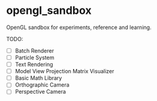 # opengl_sandbox

OpenGL sandbox for experiments, reference and learning.

TODO:
- [ ] Batch Renderer
- [ ] Particle System
- [ ] Text Rendering
- [ ] Model View Projection Matrix Visualizer 
- [ ] Basic Math Library 
- [ ] Orthographic Camera
- [ ] Perspective Camera
